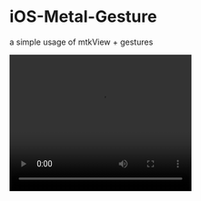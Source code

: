 # iOS-Metal-Gesture
a simple usage of mtkView + gestures

<video src="display.mov" width="320" height="240" controls>
  Video not supported
</video>
